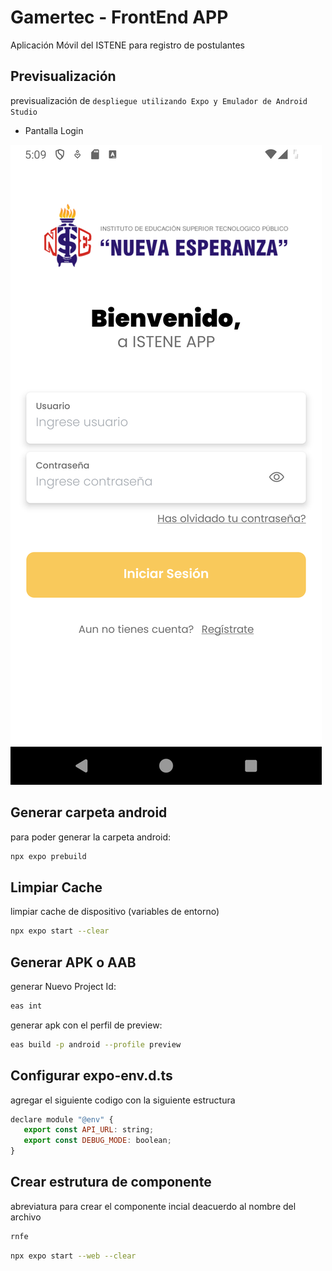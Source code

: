 # Gamertec - FrontEnd APP

Aplicación Móvil del ISTENE para registro de postulantes

## Previsualización

previsualización de `despliegue utilizando Expo y Emulador de Android Studio`

- Pantalla Login

![Imagen despliegue Principal](./public/images/login.png)

## Generar carpeta android

para poder generar la carpeta android:

```bash
npx expo prebuild
```
## Limpiar Cache

limpiar cache de dispositivo (variables de entorno)

```bash
npx expo start --clear
```
## Generar APK o AAB 

generar Nuevo Project Id:
```bash
eas int
```
generar apk con el perfil de preview:
```bash
eas build -p android --profile preview
```
## Configurar expo-env.d.ts

agregar el siguiente codigo con la siguiente estructura

```js
declare module "@env" {
   export const API_URL: string;
   export const DEBUG_MODE: boolean;
}
```

## Crear estrutura de componente

abreviatura para crear el componente incial deacuerdo al nombre del archivo

```js
rnfe
```

```bash
npx expo start --web --clear
```


